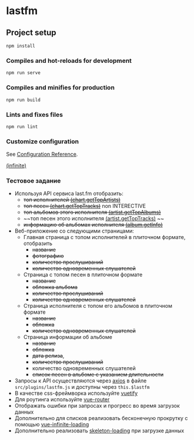# lastfm

## Project setup

```
npm install
```

### Compiles and hot-reloads for development

```
npm run serve
```

### Compiles and minifies for production

```
npm run build
```

### Lints and fixes files

```
npm run lint
```

### Customize configuration

See [Configuration Reference](https://cli.vuejs.org/config/).

[(infinite)](https://peachscript.github.io/vue-infinite-loading/guide/#installation)

### Тестовое задание

-   Используя API сервиса last.fm отобразить:
    -   ~~топ исполнителей [(chart.getTopArtists)](https://www.last.fm/api/show/chart.getTopArtists)~~
    -   ~~топ песен [(chart.getTopTracks)](https://www.last.fm/api/show/chart.getTopTracks)~~ non INTERECTIVE
    -   ~~топ альбомов этого исполнителя [(artist.getTopAlbums)](https://www.last.fm/api/show/artist.getTopAlbums)~~
    -   ~~топ песен этого исполнителя [(artist.getTopTracks)](https://www.last.fm/api/show/artist.getTopTracks) ~~
    -   ~~информацию об альбомах исполнителя [(album.getInfo)](https://www.last.fm/api/show/album.getInfo)~~
-   Веб-приложение со следующими страницами:
    -   Главная страница с топом исполнителей в плиточном формате, отобразить
        -   ~~название~~
        -   ~~фотографию~~
        -   ~~количество прослушиваний~~
        -   ~~количество одновременных слушателей~~
    -   Страница с топом песен в плиточном формате
        -   ~~название~~
        -   ~~обложка альбома~~
        -   ~~количество прослушиваний~~
        -   ~~количество одновременных слушателей~~
    -   Страница исполнителя с топом его альбомов в плиточном формате
        -   ~~название~~
        -   ~~обложка~~
        -   ~~количество одновременных слушателей~~
    -   Страница информации об альбоме
        -   ~~название~~
        -   ~~обложка~~
        -   ~~дата релиза~~,
        -   ~~количество прослушиваний~~
        -   количество одновременных слушателей
        -   ~~список песен в альбоме с указанием длительности~~
-   Запросы к API осуществляются через [axios](https://github.com/axios/axios)
    в файле `src/plugins/lastfm.js` и доступны через `this.$lastfm`
-   В качестве css-фреймворка используйте [vuetify](https://vuetifyjs.com/ru/)
-   Для роутинга используйте [vue-router](https://router.vuejs.org/ru/)
-   Отображать ошибки при запросах и прогресс во время загрузок данных
-   Дополнительно для списков реализовать бесконечную прокрутку с помощью [vue-infinite-loading](https://www.npmjs.com/package/vue-infinite-loading)
-   Дополнительно реализовать [skeleton-loading](https://vuetifyjs.com/ru/components/skeleton-loaders/) при загрузке данных
